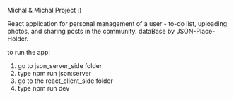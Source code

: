 Michal & Michal Project :)

React application for personal management of a user - to-do list, uploading photos, and sharing posts in the community.
dataBase by JSON-Place-Holder.

to run the app:
1. go to json_server_side folder
2. type npm run json:server
3. go to the react_client_side folder
4. type npm run dev
